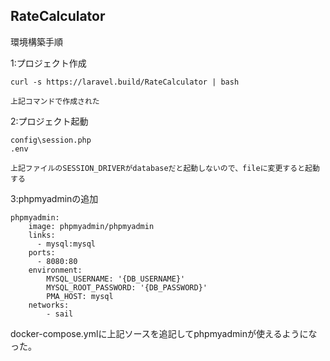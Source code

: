 ## RateCalculator

環境構築手順

1:プロジェクト作成

    curl -s https://laravel.build/RateCalculator | bash

    上記コマンドで作成された

2:プロジェクト起動

    config\session.php
    .env

    上記ファイルのSESSION_DRIVERがdatabaseだと起動しないので、fileに変更すると起動する
    
3:phpmyadminの追加

    phpmyadmin:
        image: phpmyadmin/phpmyadmin
        links:
          - mysql:mysql
        ports:
          - 8080:80
        environment:
            MYSQL_USERNAME: '{DB_USERNAME}'
            MYSQL_ROOT_PASSWORD: '{DB_PASSWORD}'
            PMA_HOST: mysql
        networks:
            - sail

docker-compose.ymlに上記ソースを追記してphpmyadminが使えるようになった。
